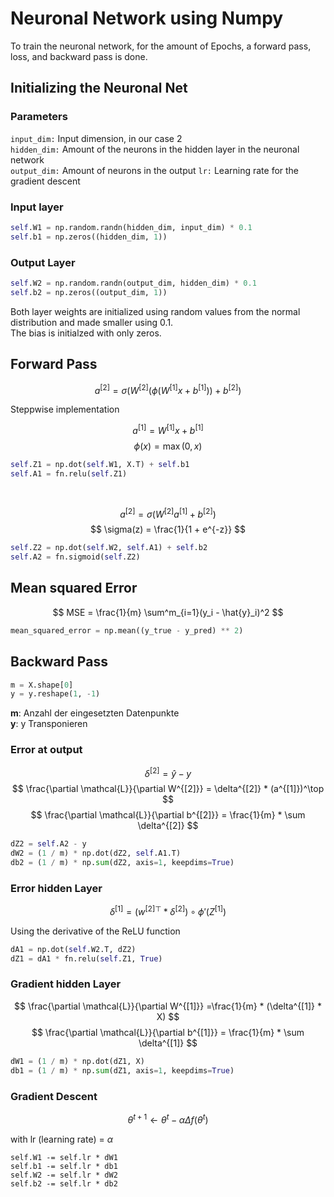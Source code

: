 # Neuronal Network using Numpy  

To train the neuronal network, for the amount of Epochs, a forward pass, loss, and backward pass is done.
## Initializing the Neuronal Net

### Parameters
``input_dim:`` Input dimension, in our case 2  
``hidden_dim:`` Amount of the neurons in the hidden layer in the neuronal network  
``output_dim:`` Amount of neurons in the output 
``lr:`` Learning rate for the gradient descent

### Input layer
```python
self.W1 = np.random.randn(hidden_dim, input_dim) * 0.1
self.b1 = np.zeros((hidden_dim, 1))
```

### Output Layer
```python
self.W2 = np.random.randn(output_dim, hidden_dim) * 0.1
self.b2 = np.zeros((output_dim, 1))
``` 

Both layer weights are initialized using random values from the normal distribution and made smaller using 0.1.  
The bias is initialzed with only zeros.
## Forward Pass
$$
a^{[2]} = \sigma (W^{[2]} (\phi(W^{[1]} x + b^{[1]})) + b^{[2]})
$$

Steppwise implementation  

$$
a^{[1]} = W^{[1]} x + b^{[1]}
$$
$$
\phi(x) = \max(0, x)
$$
```python
self.Z1 = np.dot(self.W1, X.T) + self.b1
self.A1 = fn.relu(self.Z1)
```

<br>

$$
a^{[2]} = \sigma ( W^{[2]} a^{[1]} + b^{[2]})  
$$
$$
\sigma(z) = \frac{1}{1 + e^{-z}}
$$
```python
self.Z2 = np.dot(self.W2, self.A1) + self.b2
self.A2 = fn.sigmoid(self.Z2)
```

## Mean squared Error
$$
MSE = \frac{1}{m} \sum^m_{i=1}(y_i - \hat{y}_i)^2
$$
```python
mean_squared_error = np.mean((y_true - y_pred) ** 2)
```

## Backward Pass
```python
m = X.shape[0]
y = y.reshape(1, -1)
```
**m**: Anzahl der eingesetzten Datenpunkte  
**y**: y Transponieren  

### Error at output
$$
\delta^{[2]} = \hat{y} - y  
$$
$$
\frac{\partial \mathcal{L}}{\partial W^{[2]}} = \delta^{[2]} * (a^{[1]})^\top
$$
$$
\frac{\partial \mathcal{L}}{\partial b^{[2]}} = \frac{1}{m} * \sum \delta^{[2]}
$$
```python
dZ2 = self.A2 - y
dW2 = (1 / m) * np.dot(dZ2, self.A1.T)
db2 = (1 / m) * np.sum(dZ2, axis=1, keepdims=True)
```

### Error hidden Layer
$$
\delta^{[1]} = ({w^{[2]}}^\top * \delta^{[2]}) \circ \phi'(Z^{[1]}) 
$$  

Using the derivative of the ReLU function

```python
dA1 = np.dot(self.W2.T, dZ2)
dZ1 = dA1 * fn.relu(self.Z1, True)
```

### Gradient hidden Layer
$$
\frac{\partial \mathcal{L}}{\partial W^{[1]}} =\frac{1}{m} * (\delta^{[1]} * X)
$$
$$
\frac{\partial \mathcal{L}}{\partial b^{[1]}} = \frac{1}{m} * \sum \delta^{[1]}
$$

```python
dW1 = (1 / m) * np.dot(dZ1, X)
db1 = (1 / m) * np.sum(dZ1, axis=1, keepdims=True)
```

### Gradient Descent
$$
\theta^{t+1} \leftarrow \theta^t - \alpha \Delta f(\theta^t)
$$  

with lr (learning rate) = $\alpha$
```
self.W1 -= self.lr * dW1
self.b1 -= self.lr * db1
self.W2 -= self.lr * dW2
self.b2 -= self.lr * db2
```